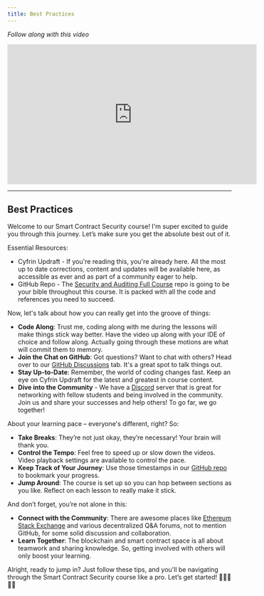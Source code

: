 ```yaml
---
title: Best Practices
---
```


_Follow along with this video_

<iframe width="560" height="315" src="https://www.youtube.com/embed/hsMCnoxDrf0?si=nYIaK20wxJfNx1xg" title="YouTube video player" frameborder="0" allow="accelerometer; autoplay; clipboard-write; encrypted-media; gyroscope; picture-in-picture; web-share" allowfullscreen></iframe>

---

## Best Practices

Welcome to our Smart Contract Security course! I'm super excited to guide you through this journey. Let’s make sure you get the absolute best out of it.

Essential Resources:

- Cyfrin Updraft - If you're reading this, you're already here. All the most up to date corrections, content and updates will be available here, as accessible as ever and as part of a community eager to help.
- GitHub Repo - The [Security and Auditing Full Course](https://github.com/Cyfrin/security-and-auditing-full-course-s23) repo is going to be your bible throughout this course. It is packed with all the code and references you need to succeed.

Now, let's talk about how you can really get into the groove of things:

- **Code Along**: Trust me, coding along with me during the lessons will make things stick way better. Have the video up along with your IDE of choice and follow along. Actually going through these motions are what will commit them to memory.
- **Join the Chat on GitHub**: Got questions? Want to chat with others? Head over to our [GitHub Discussions](https://github.com/Cyfrin/security-and-auditing-full-course-s23/discussions) tab. It's a great spot to talk things out.
- **Stay Up-to-Date**: Remember, the world of coding changes fast. Keep an eye on Cyfrin Updraft for the latest and greatest in course content.
- **Dive into the Community** - We have a [Discord](https://discord.gg/cyfrin) server that is great for networking with fellow students and being involved in the community. Join us and share your successes and help others! To go far, we go together!

About your learning pace – everyone's different, right? So:

- **Take Breaks**: They’re not just okay, they’re necessary! Your brain will thank you.
- **Control the Tempo**: Feel free to speed up or slow down the videos. Video playback settings are available to control the pace.
- **Keep Track of Your Journey**: Use those timestamps in our [GitHub repo](https://github.com/Cyfrin/security-and-auditing-full-course-s23) to bookmark your progress.
- **Jump Around**: The course is set up so you can hop between sections as you like. Reflect on each lesson to really make it stick.

And don’t forget, you’re not alone in this:

- **Connect with the Community**: There are awesome places like [Ethereum Stack Exchange](https://ethereum.stackexchange.com/) and various decentralized Q&A forums, not to mention GitHub, for some solid discussion and collaboration.
- **Learn Together**: The blockchain and smart contract space is all about teamwork and sharing knowledge. So, getting involved with others will only boost your learning.

Alright, ready to jump in? Just follow these tips, and you'll be navigating through the Smart Contract Security course like a pro. Let’s get started! 🚀👩‍💻👨‍💻
